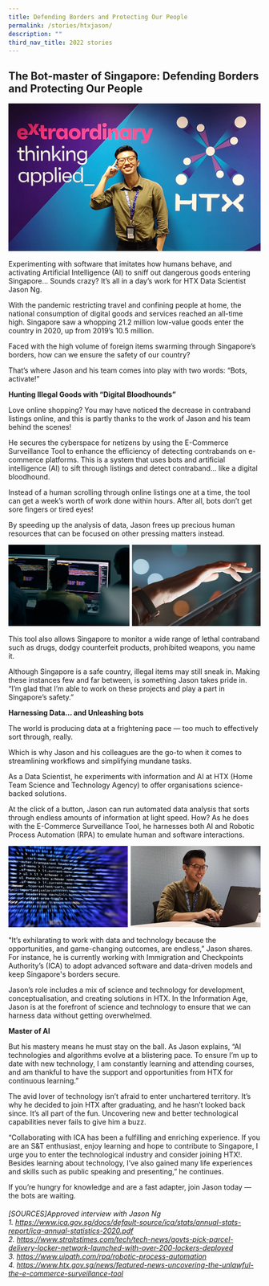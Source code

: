 ```yaml
---
title: Defending Borders and Protecting Our People
permalink: /stories/htxjason/
description: ""
third_nav_title: 2022 stories
---
```

## The Bot-master of Singapore: Defending Borders and Protecting Our People 

![](/images/stories/2022%20stories/defending%20borders/defend%20borders%201.png)

Experimenting with software that imitates how humans behave, and activating Artificial Intelligence (AI) to sniff out dangerous goods entering Singapore... Sounds crazy? It’s all in a day’s work for HTX Data Scientist Jason Ng.

With the pandemic restricting travel and confining people at home, the national consumption of digital goods and services reached an all-time high. Singapore saw a whopping 21.2 million low-value goods enter the country in 2020, up from 2019’s 10.5 million.

Faced with the high volume of foreign items swarming through Singapore’s borders, how can we ensure the safety of our country? 

That’s where Jason and his team comes into play with two words: “Bots, activate!”

**Hunting Illegal Goods with “Digital Bloodhounds”**

Love online shopping? You may have noticed the decrease in contraband listings online, and this is partly thanks to the work of Jason and his team behind the scenes!

He secures the cyberspace for netizens by using the E-Commerce Surveillance Tool to enhance the efficiency of detecting contrabands on e-commerce platforms. This is a system that uses bots and artificial intelligence (AI) to sift through listings and detect contraband… like a digital bloodhound.

Instead of a human scrolling through online listings one at a time, the tool can get a week’s worth of work done within hours. After all, bots don’t get sore fingers or tired eyes!

By speeding up the analysis of data, Jason frees up precious human resources that can be focused on other pressing matters instead.

![](/images/stories/2022%20stories/defending%20borders/defend%20borders%202.png)

This tool also allows Singapore to monitor a wide range of lethal contraband such as drugs, dodgy counterfeit products, prohibited weapons, you name it.

Although Singapore is a safe country, illegal items may still sneak in. Making these instances few and far between, is something Jason takes pride in. “I’m glad that I’m able to work on these projects and play a part in Singapore’s safety.”

**Harnessing Data... and Unleashing bots**

The world is producing data at a frightening pace — too much to effectively sort through, really.

Which is why Jason and his colleagues are the go-to when it comes to streamlining workflows and simplifying mundane tasks. 

As a Data Scientist, he experiments with information and AI at HTX (Home Team Science and Technology Agency) to offer organisations science-backed solutions. 

At the click of a button, Jason can run automated data analysis that sorts through endless amounts of information at light speed. How? As  he does with the E-Commerce Surveillance Tool, he harnesses both AI and Robotic Process Automation (RPA) to emulate human and software interactions.

![](/images/stories/2022%20stories/defending%20borders/defend%20borders%203.png)

"It’s exhilarating to work with data and technology because the opportunities, and game-changing outcomes, are endless,” Jason shares. For instance, he is currently working with Immigration and Checkpoints Authority’s (ICA) to adopt advanced software and data-driven models and keep Singapore's borders secure.

Jason’s role includes a mix of science and technology for development, conceptualisation, and creating solutions in HTX. In the Information Age, Jason is at the forefront  of science and technology to ensure that we can harness data without getting overwhelmed. 

**Master of AI**

But his mastery means he must stay on the ball. As Jason explains, “AI technologies and algorithms evolve at a blistering pace. To ensure I’m up to date with new technology, I am constantly learning and attending courses, and am thankful to have the support and opportunities from HTX for continuous learning.”

The avid lover of technology isn’t afraid to enter unchartered territory. It’s why he decided to join HTX after graduating, and he hasn’t looked back since. It’s all part of the fun. Uncovering new and better technological capabilities never fails to give him a buzz.

“Collaborating with ICA has been a fulfilling and enriching experience. If you are an S&T enthusiast, enjoy learning and hope to contribute to Singapore, I urge you to enter the technological industry and consider joining HTX!. Besides learning about technology, I’ve also gained many life experiences and skills such as public speaking and presenting,” he continues.

If you’re hungry for knowledge and are a fast adapter, join Jason today — the bots are waiting.

###### [SOURCES]Approved interview with Jason Ng <br> 1. https://www.ica.gov.sg/docs/default-source/ica/stats/annual-stats-report/ica-annual-statistics-2020.pdf <br> 2. https://www.straitstimes.com/tech/tech-news/govts-pick-parcel-delivery-locker-network-launched-with-over-200-lockers-deployed <br> 3. https://www.uipath.com/rpa/robotic-process-automation <br> 4. https://www.htx.gov.sg/news/featured-news-uncovering-the-unlawful-the-e-commerce-surveillance-tool